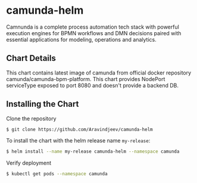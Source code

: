 # camunda-helm
Camnunda is a complete process automation tech stack with powerful execution engines for BPMN workflows and DMN decisions paired with essential applications for modeling, operations and analytics.

## Chart Details
This chart contains latest image of camunda from official docker repository camunda/camunda-bpm-platform. 
This chart provides NodePort serviceType exposed to port 8080 and doesn't provide a backend DB.

## Installing the Chart
Clone the repository
```bash
$ git clone https://github.com/Aravindjeev/camunda-helm
```
To install the chart with the helm release name `my-release`:
```bash
$ helm install --name my-release camunda-helm --namespace camunda
```
Verify deployment
```bash
$ kubectl get pods --namespace camunda
```
